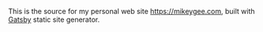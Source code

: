 This is the source for my personal web site <https://mikeygee.com>, built with [Gatsby](https://www.gatsbyjs.org) static site generator.
